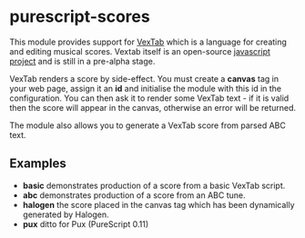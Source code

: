 purescript-scores
=================

This module provides support for [VexTab](http://www.vexflow.com/vextab/) which is a language for creating and editing musical scores. Vextab itself is an open-source [javascript project](https://github.com/0xfe/vextab) and is still in a pre-alpha stage.  

VexTab renders a score by side-effect.  You must create a __canvas__ tag in your web page, assign it an __id__ and initialise the module with this id in the configuration.  You can then ask it to render some VexTab text - if it is valid then the score will appear in the canvas, otherwise an error will be returned.

The module also allows you to generate a VexTab score from parsed ABC text.

Examples
--------

* __basic__ demonstrates production of a score from a basic VexTab script.
* __abc__ demonstrates production of a score from an ABC tune.
* __halogen__ the score placed in the canvas tag which has been dynamically generated by Halogen.
* __pux__ ditto for Pux (PureScript 0.11)
